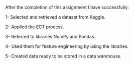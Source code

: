 After the completion of this assignment I have successfully:


1- Selected and retrieved a dataset from Kaggle.

2- Applied the ECT process.

3- Referred to libraries NumPy and Pandas.

4- Used them for feature engineering by using the libraries.

5- Created data ready to be stored in a data warehouse.

    
